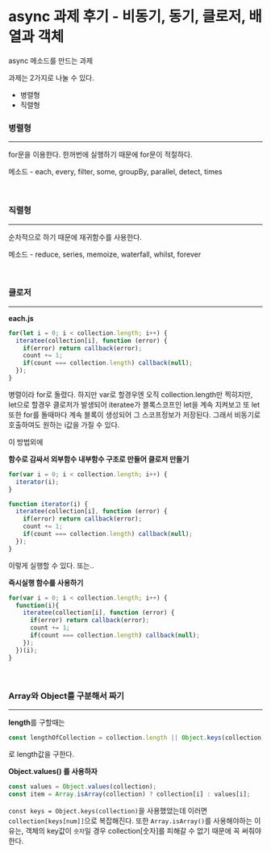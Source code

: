 # async 과제 후기 - 비동기, 동기, 클로저, 배열과 객체

async 메소드를 만드는 과제

과제는 2가지로 나눌 수 있다.

* 병렬형
* 직렬형

### 병렬형

---

for문을 이용한다.
한꺼번에 실행하기 때문에 for문이 적절하다.

메소드 - each, every, filter, some, groupBy, parallel, detect, times

<br>

### 직렬형

---

순차적으로 하기 때문에 재귀함수를 사용한다.

메소드 - reduce, series, memoize, waterfall, whilst, forever

<br>

### 클로저

---

**each.js**

```js
for(let i = 0; i < collection.length; i++) {
  iteratee(collection[i], function (error) {
    if(error) return callback(error);
    count += 1;
    if(count === collection.length) callback(null);
  });
}
```

병렬이라 for로 돌렸다.
하지만 var로 할경우엔 오직 collection.length만 찍히지만, let으로 할경우 클로저가 발생되어 iteratee가 블록스코프인 let을 계속 지켜보고 또 let또한 for를 돌때마다 계속 블록이 생성되어 그 스코프정보가 저장된다. 그래서 비동기로 호출하여도 원하는 i값을 가질 수 있다.

이 방법외에

**함수로 감싸서 외부함수 내부함수 구조로 만들어 클로저 만들기**

```js
for(var i = 0; i < collection.length; i++) {
  iterator(i);
}

function iterator(i) {
  iteratee(collection[i], function (error) {
    if(error) return callback(error);
    count += 1;
    if(count === collection.length) callback(null);
  });  
}
```

이렇게 실행할 수 있다. 또는..

**즉시실행 함수를 사용하기**

```js
for(var i = 0; i < collection.length; i++) {
  function(i){
    iteratee(collection[i], function (error) {
      if(error) return callback(error);
      count += 1;
      if(count === collection.length) callback(null);
  	});
  })(i);
}
```

<br>

### Array와 Object를 구분해서 짜기

---

**length**를 구할때는

```js
const lengthOfCollection = collection.length || Object.keys(collection).length;
```

로 length값을 구한다.

**Object.values() 를 사용하자**

```js
const values = Object.values(collection);
const item = Array.isArray(collection) ? collection[i] : values[i];
```

`const keys = Object.keys(collection)`을 사용했었는데 이러면 `collection[keys[num]]`으로 복잡해진다.
또한 `Array.isArray()`를 사용해야하는 이유는, 객체의 key값이 `숫자`일 경우 collection[숫자]를 피해갈 수 없기 때문에 꼭 써줘야 한다.

